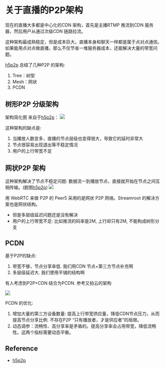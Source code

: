 # 关于直播的P2P架构
现在的直播大多都是中心化的CDN 架构，首先是主播RTMP 推流到CDN 服务器，然后用户从通过次级CDN 链路拉流。

这种架构最成熟稳定，但是成本巨大。直播本身和聊天一样都是属于点对点通信。
如果能用点对点做直播，那么不仅节省一堆服务器成本，还能解决大量的带宽问题。

[h5p2p] 总结了几种P2P 的架构:
1. Tree：树型
2. Mesh：网状
3. PCDN

## 树形P2P 分级架构
架构简化图 来自于[h5p2p]：
![](https://upload-images.jianshu.io/upload_images/80097-2dd8f9bdcc156f5d.png)

这种架构的缺点是:
1. 当播放人数变多，直播的节点层级也变得很大，导致它的延时非常大
2. 节点很容易出现退出等不稳定情况
3. 用户的上行带宽不足

## 网状P2P 架构
这种架构解决了节点不稳定问题: 数据流一到播放节点，直接就开始在节点之间互相传输。(题图[h5p2p])
![](https://upload-images.jianshu.io/upload_images/80097-de5aae8e44ce9a18.png)

用 WebRTC 来做 P2P 的 Peer5 采用的是网状 P2P 网络。Streamroot 的解决方案也是网状结构。
- 但是多层级延迟问题还是没有解决
- 用户的上行带宽不足: 比如推流的码率是2M, 上行却只有2M, 不能构成树形分支

## PCDN
基于P2P的缺点:
1. 带宽不够，节点分享率低. 我们用CDN 节点+第三方节点补充啊
2. 多层级延迟大. 我们使用平铺的结构啊

有人考虑到P2P+CDN 结合为PCDN. 参考又拍云的架构

![](https://upload-images.jianshu.io/upload_images/80097-68c2a3e271a1867d.png)

PCDN 的优化: 
1. 增加大量的第三方设备数量: 提高上行带宽供应量，降低CDN节点压力，从而提高节点分享比例. 不存在P2P “只有播放者，才是供应者”的局限。
2. 动态调参：流畅性、高分享率是矛盾的。提高分享率会占用带宽，降低流畅性。这两个指标需要动态平衡。

## Reference
- [h5p2p]

[h5p2p]: https://segmentfault.com/a/1190000015195994